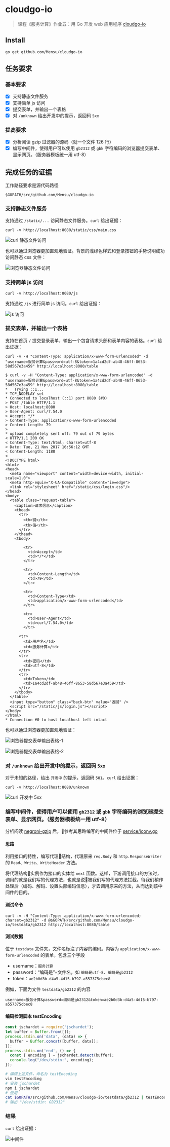 # cloudgo-io

> 课程《服务计算》作业五：用 Go 开发 web 应用程序 [cloudgo-io](http://blog.csdn.net/pmlpml/article/details/78539261)

## Install

```
go get github.com/Mensu/cloudgo-io
```

## 任务要求

### 基本要求

- [x] 支持静态文件服务
- [x] 支持简单 js 访问
- [x] 提交表单，并输出一个表格
- [x] 对 ``/unknown`` 给出开发中的提示，返回码 ``5xx``

### 提高要求

- [x] 分析阅读 gzip 过滤器的源码（就一个文件 126 行）
- [x] 编写中间件，使得用户可以使用 ``gb2312`` 或 ``gbk`` 字符编码的浏览器提交表单、显示网页。（服务器模板统一用 utf-8）

## 完成任务的证据

工作路径要求是源代码路径

```
$GOPATH/src/github.com/Mensu/cloudgo-io
```

### 支持静态文件服务

支持通过 ``/static/...`` 访问静态文件服务。``curl`` 给出证据：

```
curl -v http://localhost:8080/static/css/main.css
```

![curl 静态文件访问](assets/images/static-file-access-from-curl.png)

也可以通过浏览器更加直观地验证。背景的浅绿色样式和登录按钮的手势说明成功访问静态 css 文件：

![浏览器静态文件访问](assets/images/static-file-access-from-browser.png)

### 支持简单 js 访问

```
curl -v http://localhost:8080/js
```

支持通过 ``/js`` 进行简单 js 访问。``curl`` 给出证据：

![js 访问](assets/images/js-access.png)

### 提交表单，并输出一个表格

支持在首页 ``/`` 提交登录表单，输出一个包含请求头部和表单内容的表格。``curl`` 给出证据：

```
curl -v -H "Content-Type: application/x-www-form-urlencoded" -d "username=服务计算&password=utf-8&token=1a4cd2df-ab48-46ff-8653-58d567e3a459" http://localhost:8080/table
```

```
$ curl -v -H "Content-Type: application/x-www-form-urlencoded" -d "username=服务计算&password=utf-8&token=1a4cd2df-ab48-46ff-8653-58d567e3a459" http://localhost:8080/table
*   Trying ::1...
* TCP_NODELAY set
* Connected to localhost (::1) port 8080 (#0)
> POST /table HTTP/1.1
> Host: localhost:8080
> User-Agent: curl/7.54.0
> Accept: */*
> Content-Type: application/x-www-form-urlencoded
> Content-Length: 79
>
* upload completely sent off: 79 out of 79 bytes
< HTTP/1.1 200 OK
< Content-Type: text/html; charset=utf-8
< Date: Tue, 21 Nov 2017 16:56:12 GMT
< Content-Length: 1188
<
<!DOCTYPE html>
<html>
<head>
  <meta name="viewport" content="width=device-width, initial-scale=1.0">
  <meta http-equiv="X-UA-Compatible" content="ie=edge">
  <link rel="stylesheet" href="/static/css/login.css"/>
</head>
<body>
  <table class="request-table">
    <caption>请求信息</caption>
    <thead>
      <tr>
        <th>键</th>
        <th>值</th>
      </tr>
    </thead>
    <tbody>

        <tr>
          <td>Accept</td>
          <td>*/*</td>
        </tr>

        <tr>
          <td>Content-Length</td>
          <td>79</td>
        </tr>

        <tr>
          <td>Content-Type</td>
          <td>application/x-www-form-urlencoded</td>
        </tr>

        <tr>
          <td>User-Agent</td>
          <td>curl/7.54.0</td>
        </tr>

      <tr>
        <td>用户名</td>
        <td>服务计算</td>
      </tr>
      <tr>
        <td>密码</td>
        <td>utf-8</td>
      </tr>
      <tr>
        <td>Token</td>
        <td>1a4cd2df-ab48-46ff-8653-58d567e3a459</td>
      </tr>
    </tbody>
  </table>
  <input type="button" class="back-btn" value="返回" />
  <script src="/static/js/login.js"></script>
</body>
</html>
* Connection #0 to host localhost left intact
```

也可以通过浏览器更加直观地验证：

![浏览器提交表单输出表格-1](assets/images/login-table-from-browser-1.png)

![浏览器提交表单输出表格-2](assets/images/login-table-from-browser-2.png)

### 对 ``/unknown`` 给出开发中的提示，返回码 ``5xx``

对于未知的路径，给出 ``开发中`` 的提示，返回码 ``501``。``curl`` 给出证据：

```
curl -v http://localhost:8080/unknown
```

![curl 开发中 5xx](assets/images/unknown-5xx.png)

### 编写中间件，使得用户可以使用 ``gb2312`` 或 ``gbk`` 字符编码的浏览器提交表单、显示网页。（服务器模板统一用 utf-8）

分析阅读 [negroni-gzip](https://github.com/phyber/negroni-gzip/blob/master/gzip/gzip.go) 后，参考其思路编写的中间件位于 [service/iconv.go](https://github.com/Mensu/cloudgo-io/blob/master/service/iconv.go)

#### 思路

利用接口的特性，编写代理结构，代理原来 ``req.Body`` 和 ``http.ResponseWriter`` 的 ``Read``、``Write``、``WriteHeader`` 方法。

将代理结构实例作为接口的实体给 ``next`` 函数。这样，下游调用接口的方法时，调用的就是我们写的代理方法，也就是说被我们写的代理方法拦截。待我们稍作处理后（编码、解码、设置头部编码信息），才去调用原来的方法，从而达到该中间件的目的。

#### 测试命令

```
curl -v -H "Content-Type: application/x-www-form-urlencoded; charset=gb2312" -d @$GOPATH/src/github.com/Mensu/cloudgo-io/testdata/gb2312 http://localhost:8080/table
```

#### 测试数据

位于 ``testdata`` 文件夹，文件名标注了内容的编码。内容为 ``application/x-www-form-urlencoded`` 的表单，包含三个字段

- username：``服务计算``
- password：“编码是”+文件名，如 ``编码是utf-8``、``编码是gb2312``
- token：``ae2b0d3b-d4a5-4d15-b797-a557375cbec8``

例如，下面为文件 ``testdata/gb2312`` 的内容

```
username=服务计算&password=编码是gb2312&token=ae2b0d3b-d4a5-4d15-b797-a557375cbec8
```

#### 编码检测脚本 testEncoding

```js
const jschardet = require('jschardet');
let buffer = Buffer.from([]);
process.stdin.on('data', (data) => {
  buffer = Buffer.concat([buffer, data]);
});
process.stdin.on('end', () => {
  const { encoding } = jschardet.detect(buffer);
  console.log("/dev/stdin:", encoding);
});
```

```sh
# 编辑上述文件，命名为 testEncoding
vim testEncoding
# 安装 jschardet
npm i jschardet
# 使用
cat $GOPATH/src/github.com/Mensu/cloudgo-io/testdata/gb2312 | testEncoding
# 输出 "/dev/stdin: GB2312"
```

### 结果

``curl`` 给出证据：

![中间件](assets/images/middleware.png)
